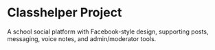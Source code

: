 # Classhelper Project
A school social platform with Facebook-style design, supporting posts, messaging, voice notes, and admin/moderator tools.